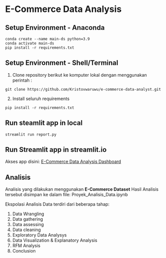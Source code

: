 # E-Commerce Data Analysis


## Setup Environment - Anaconda
```
conda create --name main-ds python=3.9
conda activate main-ds
pip install -r requirements.txt
```

## Setup Environment - Shell/Terminal

1. Clone repository berikut ke komputer lokal dengan menggunakan perintah :
```
git clone https://github.com/Kristovwaruwu/e-commerce-data-analyst.git
```

2. Install seluruh requirements
```
pip install -r requirements.txt
```

## Run steamlit app in local
```
streamlit run report.py
```

## Run Streamlit app in streamlit.io
Akses app disini: [E-Commerce Data Analysis Dashboard](https://e-commerce-analysis-dicbyk.streamlit.app/)


## Analisis
Analisis yang dilakukan menggunakan **E-Commerce Dataset**
Hasil Analisis tersebut disimpan ke dalam file: Proyek_Analisis_Data.ipynb


Ekspolasi Analisis Data terdiri dari beberapa tahap:
1. Data Wrangling
2. Data gathering
3. Data assessing
4. Data cleaning
5. Exploratory Data Analysys
6. Data Visualization & Explanatory Analysis
7. RFM Analysis
8. Conclusion
